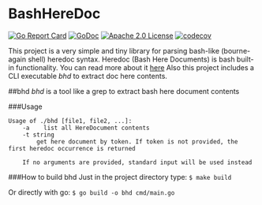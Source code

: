 # BashHereDoc

[![Go Report Card](https://goreportcard.com/badge/github.com/maskimko/BashHereDoc)](https://goreportcard.com/report/github.com/maskimko/BashHereDoc)
[![GoDoc](https://godoc.org/github.com/golang/gddo?status.svg)](https://godoc.org/github.com/maskimko/BashHereDoc)
[![Apache 2.0 License](https://img.shields.io/badge/License-Apache%202.0-blue.svg)](LICENSE)
[![codecov](https://codecov.io/gh/maskimko/BashHereDoc/branch/master/graph/badge.svg)](https://app.codecov.io/gh/maskimko/BashHereDoc)

This project is a very simple and tiny library for parsing bash-like (bourne-again shell) heredoc syntax.
Heredoc (Bash Here Documents) is bash built-in functionality. You can read more about it [here](https://tldp.org/LDP/abs/html/here-docs.html)
Also this project includes a CLI executable _bhd_ to extract doc here contents.

##bhd
_bhd_ is a tool like a grep to extract bash here document contents

###Usage
```
Usage of ./bhd [file1, file2, ...]:
    -a    list all HereDocument contents
    -t string
        get here document by token. If token is not provided, the first heredoc occurrence is returned
        
    If no arguments are provided, standard input will be used instead
```

###How to build bhd
Just in the project directory type:
`$ make build`

Or directly with go:
`$ go build -o bhd cmd/main.go` 

